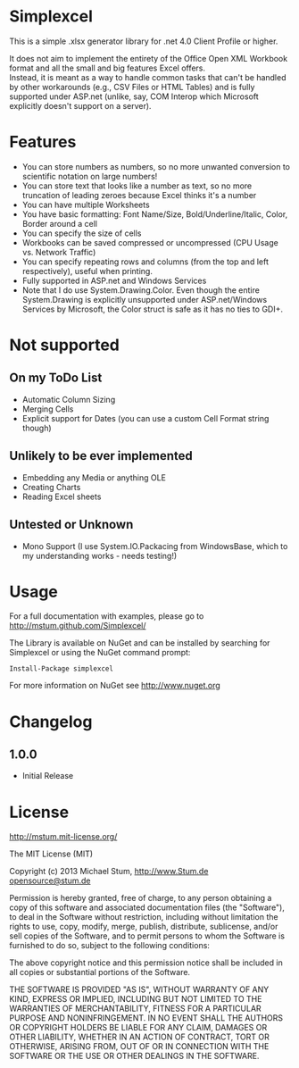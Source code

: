 Simplexcel
==========
This is a simple .xlsx generator library for .net 4.0 Client Profile or higher.  
  
It does not aim to implement the entirety of the Office Open XML Workbook format and all the small and big features Excel offers.  
Instead, it is meant as a way to handle common tasks that can't be handled by other workarounds (e.g., CSV Files or HTML Tables) and is fully supported under ASP.net (unlike, say, COM Interop which Microsoft explicitly doesn't support on a server).

Features
========
* You can store numbers as numbers, so no more unwanted conversion to scientific notation on large numbers!
* You can store text that looks like a number as text, so no more truncation of leading zeroes because Excel thinks it's a number
* You can have multiple Worksheets
* You have basic formatting: Font Name/Size, Bold/Underline/Italic, Color, Border around a cell
* You can specify the size of cells
* Workbooks can be saved compressed or uncompressed (CPU Usage vs. Network Traffic)
* You can specify repeating rows and columns (from the top and left respectively), useful when printing.
* Fully supported in ASP.net and Windows Services
 * Note that I do use System.Drawing.Color. Even though the entire System.Drawing is explicitly unsupported under ASP.net/Windows Services by Microsoft, the Color struct is safe as it has no ties to GDI+.

Not supported
=============
On my ToDo List
---------------
* Automatic Column Sizing
* Merging Cells
* Explicit support for Dates (you can use a custom Cell Format string though)

Unlikely to be ever implemented
-------------------------------
* Embedding any Media or anything OLE
* Creating Charts
* Reading Excel sheets

Untested or Unknown
-------------------
* Mono Support (I use System.IO.Packacing from WindowsBase, which to my understanding works - needs testing!)

Usage
=====
For a full documentation with examples, please go to http://mstum.github.com/Simplexcel/

The Library is available on NuGet and can be installed by searching for Simplexcel or using the NuGet command prompt:

    Install-Package simplexcel

For more information on NuGet see http://www.nuget.org

Changelog
=========
1.0.0
-----
* Initial Release

License
=======
http://mstum.mit-license.org/

The MIT License (MIT)
 
Copyright (c) 2013 Michael Stum, http://www.Stum.de <opensource@stum.de>

Permission is hereby granted, free of charge, to any person obtaining a copy of this software and associated documentation files (the "Software"), to deal in the Software without restriction, including without limitation the rights to use, copy, modify, merge, publish, distribute, sublicense, and/or sell copies of the Software, and to permit persons to whom the Software is furnished to do so, subject to the following conditions:

The above copyright notice and this permission notice shall be included in all copies or substantial portions of the Software.

THE SOFTWARE IS PROVIDED "AS IS", WITHOUT WARRANTY OF ANY KIND, EXPRESS OR IMPLIED, INCLUDING BUT NOT LIMITED TO THE WARRANTIES OF MERCHANTABILITY, FITNESS FOR A PARTICULAR PURPOSE AND NONINFRINGEMENT. IN NO EVENT SHALL THE AUTHORS OR COPYRIGHT HOLDERS BE LIABLE FOR ANY CLAIM, DAMAGES OR OTHER LIABILITY, WHETHER IN AN ACTION OF CONTRACT, TORT OR OTHERWISE, ARISING FROM, OUT OF OR IN CONNECTION WITH THE SOFTWARE OR THE USE OR OTHER DEALINGS IN THE SOFTWARE.
